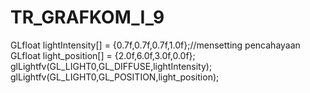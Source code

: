 # TR_GRAFKOM_I_9
GLfloat lightIntensity[] = {0.7f,0.7f,0.7f,1.0f};//mensetting pencahayaan
GLfloat light_position[] = {2.0f,6.0f,3.0f,0.0f};
glLightfv(GL_LIGHT0,GL_DIFFUSE,lightIntensity);
glLightfv(GL_LIGHT0,GL_POSITION,light_position);
